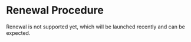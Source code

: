 
# Renewal Procedure

Renewal is not supported yet, which will be launched recently and can be expected.